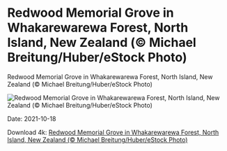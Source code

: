 # Redwood Memorial Grove in Whakarewarewa Forest, North Island, New Zealand (© Michael Breitung/Huber/eStock Photo)

Redwood Memorial Grove in Whakarewarewa Forest, North Island, New Zealand (© Michael Breitung/Huber/eStock Photo)

![Redwood Memorial Grove in Whakarewarewa Forest, North Island, New Zealand (© Michael Breitung/Huber/eStock Photo)](https://bing.com/th?id=OHR.Whakarewarewa_EN-US8308750685_UHD.jpg&w=1024&h=576)

Date: 2021-10-18

Download 4k: [Redwood Memorial Grove in Whakarewarewa Forest, North Island, New Zealand (© Michael Breitung/Huber/eStock Photo)](https://bing.com/th?id=OHR.Whakarewarewa_EN-US8308750685_UHD.jpg)

